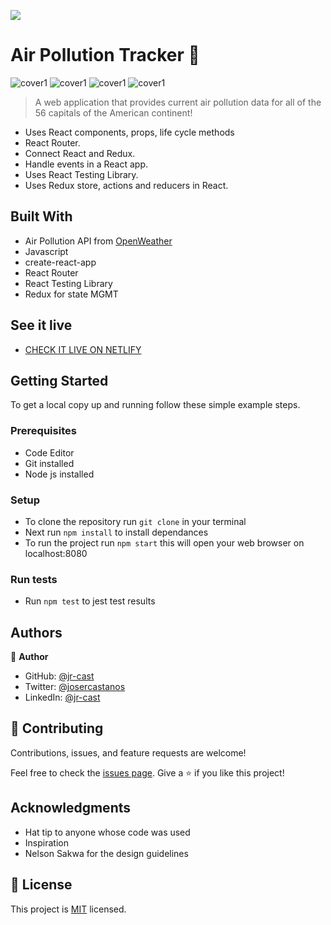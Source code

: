 ![](https://img.shields.io/badge/Microverse-blueviolet)

# Air Pollution Tracker 🧮

![cover1](./src/images/ap1.png) ![cover1](./src/images/ap2.png) ![cover1](./src/images/ap4.png) ![cover1](./src/images/ap3.png)

> A web application that provides current air pollution data for all of the 56 capitals of the American continent!

- Uses React components, props, life cycle methods
- React Router.
- Connect React and Redux.
- Handle events in a React app.
- Uses React Testing Library.
- Uses Redux store, actions and reducers in React.

## Built With

- Air Pollution API from [OpenWeather](https://openweathermap.org/)
- Javascript
- create-react-app
- React Router
- React Testing Library 
- Redux for state MGMT

## See it live

- [CHECK IT LIVE ON NETLIFY](https://air-quality-tracker-jrcast.netlify.app/)

## Getting Started

To get a local copy up and running follow these simple example steps.

### Prerequisites

- Code Editor
- Git installed
- Node js installed 

### Setup

- To clone the repository run `git clone` in your terminal
- Next run `npm install` to install dependances
- To run the project run `npm start` this will open your web browser on localhost:8080


### Run tests

- Run `npm test` to jest test results

## Authors

👤 **Author**

- GitHub: [@jr-cast](https://github.com/jr-cast)
- Twitter: [@josercastanos](https://twitter.com/josercastanos)
- LinkedIn: [@jr-cast](https://linkedin.com/in/jr-cast)

## 🤝 Contributing

Contributions, issues, and feature requests are welcome!

Feel free to check the [issues page](../../issues/).
Give a ⭐️ if you like this project!

## Acknowledgments

- Hat tip to anyone whose code was used
- Inspiration
- Nelson Sakwa for the design guidelines

## 📝 License

This project is [MIT](./LICENSE) licensed.
